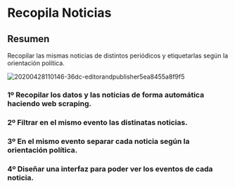 # Recopila Noticias

## Resumen

Recopilar las mismas noticias de distintos periódicos y etiquetarlas según la orientación política.

![20200428110146-36dc-editorandpublisher5ea8455a8f9f5](https://github.com/luisi73/RecopilaNoticias/assets/77957036/ecb6c3d4-9a27-422e-8a8d-b521f143fa46)

### 1º Recopilar los datos y las noticias de forma automática haciendo web scraping.
### 2º Filtrar en el mismo evento las distinatas noticias.
### 3º En el mismo evento separar cada noticia según la orientación política.
### 4º Diseñar una interfaz para poder ver los eventos de cada noticia.
